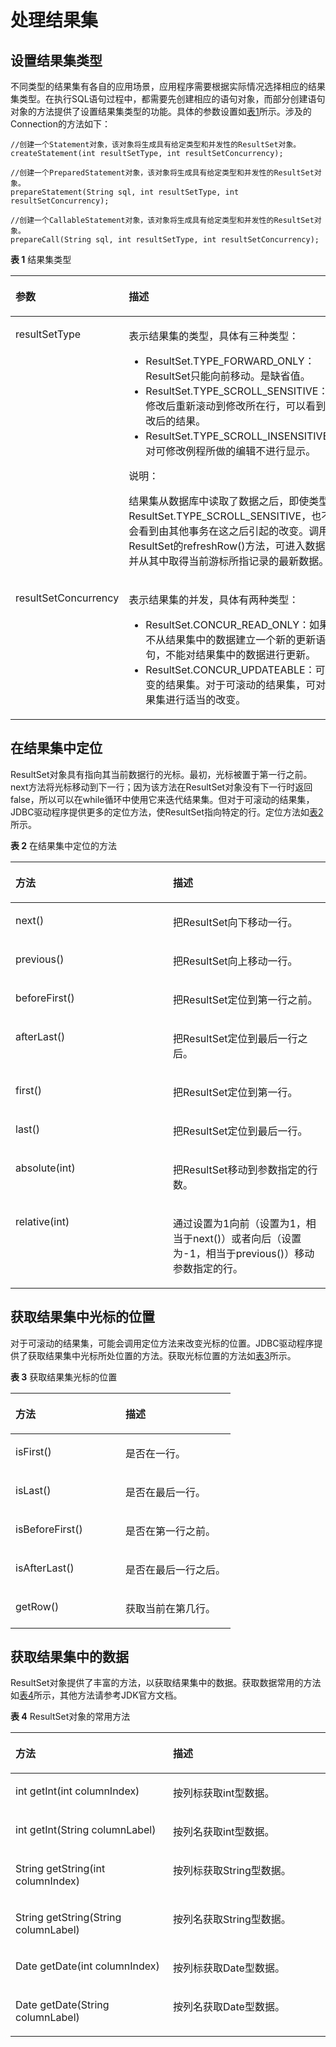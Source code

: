 # 处理结果集<a name="ZH-CN_TOPIC_0244720265"></a>

## 设置结果集类型<a name="zh-cn_topic_0237120384_zh-cn_topic_0213179150_zh-cn_topic_0189250321_zh-cn_topic_0059778370_s93cc9b6475b04b76815b70162d174374"></a>

不同类型的结果集有各自的应用场景，应用程序需要根据实际情况选择相应的结果集类型。在执行SQL语句过程中，都需要先创建相应的语句对象，而部分创建语句对象的方法提供了设置结果集类型的功能。具体的参数设置如[表1](#zh-cn_topic_0237120384_zh-cn_topic_0213179150_zh-cn_topic_0189250321_zh-cn_topic_0059778370_t600ecae93052471d819154e0f14d8fc3)所示。涉及的Connection的方法如下：

```
//创建一个Statement对象，该对象将生成具有给定类型和并发性的ResultSet对象。
createStatement(int resultSetType, int resultSetConcurrency);

//创建一个PreparedStatement对象，该对象将生成具有给定类型和并发性的ResultSet对象。
prepareStatement(String sql, int resultSetType, int resultSetConcurrency);

//创建一个CallableStatement对象，该对象将生成具有给定类型和并发性的ResultSet对象。
prepareCall(String sql, int resultSetType, int resultSetConcurrency);
```

**表 1**  结果集类型

<a name="zh-cn_topic_0237120384_zh-cn_topic_0213179150_zh-cn_topic_0189250321_zh-cn_topic_0059778370_t600ecae93052471d819154e0f14d8fc3"></a>
<table><thead align="left"><tr id="zh-cn_topic_0237120384_zh-cn_topic_0213179150_zh-cn_topic_0189250321_zh-cn_topic_0059778370_r7b4a3ec331814e1381971711160beda8"><th class="cellrowborder" valign="top" width="27.339999999999996%" id="mcps1.2.3.1.1"><p id="zh-cn_topic_0237120384_zh-cn_topic_0213179150_zh-cn_topic_0189250321_zh-cn_topic_0059778370_a4329bfe9229547ccb9cfa29f7dce0a1a"><a name="zh-cn_topic_0237120384_zh-cn_topic_0213179150_zh-cn_topic_0189250321_zh-cn_topic_0059778370_a4329bfe9229547ccb9cfa29f7dce0a1a"></a><a name="zh-cn_topic_0237120384_zh-cn_topic_0213179150_zh-cn_topic_0189250321_zh-cn_topic_0059778370_a4329bfe9229547ccb9cfa29f7dce0a1a"></a>参数</p>
</th>
<th class="cellrowborder" valign="top" width="72.66%" id="mcps1.2.3.1.2"><p id="zh-cn_topic_0237120384_zh-cn_topic_0213179150_zh-cn_topic_0189250321_zh-cn_topic_0059778370_ab17f8305261c40d48000b1b5d764b536"><a name="zh-cn_topic_0237120384_zh-cn_topic_0213179150_zh-cn_topic_0189250321_zh-cn_topic_0059778370_ab17f8305261c40d48000b1b5d764b536"></a><a name="zh-cn_topic_0237120384_zh-cn_topic_0213179150_zh-cn_topic_0189250321_zh-cn_topic_0059778370_ab17f8305261c40d48000b1b5d764b536"></a>描述</p>
</th>
</tr>
</thead>
<tbody><tr id="zh-cn_topic_0237120384_zh-cn_topic_0213179150_zh-cn_topic_0189250321_zh-cn_topic_0059778370_r328d9beaf4fe43f1a178a1a8377d85bd"><td class="cellrowborder" valign="top" width="27.339999999999996%" headers="mcps1.2.3.1.1 "><p id="zh-cn_topic_0237120384_zh-cn_topic_0213179150_zh-cn_topic_0189250321_zh-cn_topic_0059778370_a4ee7895a074547779a13df1729b67212"><a name="zh-cn_topic_0237120384_zh-cn_topic_0213179150_zh-cn_topic_0189250321_zh-cn_topic_0059778370_a4ee7895a074547779a13df1729b67212"></a><a name="zh-cn_topic_0237120384_zh-cn_topic_0213179150_zh-cn_topic_0189250321_zh-cn_topic_0059778370_a4ee7895a074547779a13df1729b67212"></a>resultSetType</p>
</td>
<td class="cellrowborder" valign="top" width="72.66%" headers="mcps1.2.3.1.2 "><p id="zh-cn_topic_0237120384_zh-cn_topic_0213179150_zh-cn_topic_0189250321_zh-cn_topic_0059778370_a85c680e5080f4f6bbdfde169527811d8"><a name="zh-cn_topic_0237120384_zh-cn_topic_0213179150_zh-cn_topic_0189250321_zh-cn_topic_0059778370_a85c680e5080f4f6bbdfde169527811d8"></a><a name="zh-cn_topic_0237120384_zh-cn_topic_0213179150_zh-cn_topic_0189250321_zh-cn_topic_0059778370_a85c680e5080f4f6bbdfde169527811d8"></a>表示结果集的类型，具体有三种类型：</p>
<a name="zh-cn_topic_0237120384_zh-cn_topic_0213179150_zh-cn_topic_0189250321_zh-cn_topic_0059778370_u8cad86b9555240d88a83bccc73342f6c"></a><a name="zh-cn_topic_0237120384_zh-cn_topic_0213179150_zh-cn_topic_0189250321_zh-cn_topic_0059778370_u8cad86b9555240d88a83bccc73342f6c"></a><ul id="zh-cn_topic_0237120384_zh-cn_topic_0213179150_zh-cn_topic_0189250321_zh-cn_topic_0059778370_u8cad86b9555240d88a83bccc73342f6c"><li>ResultSet.TYPE_FORWARD_ONLY：ResultSet只能向前移动。是缺省值。</li><li>ResultSet.TYPE_SCROLL_SENSITIVE：在修改后重新滚动到修改所在行，可以看到修改后的结果。</li><li>ResultSet.TYPE_SCROLL_INSENSITIVE：对可修改例程所做的编辑不进行显示。</li></ul>
<div class="note" id="zh-cn_topic_0237120384_zh-cn_topic_0213179150_zh-cn_topic_0189250321_zh-cn_topic_0059778370_n000b163e08a44190b9b2a1cf1f178d6f"><a name="zh-cn_topic_0237120384_zh-cn_topic_0213179150_zh-cn_topic_0189250321_zh-cn_topic_0059778370_n000b163e08a44190b9b2a1cf1f178d6f"></a><a name="zh-cn_topic_0237120384_zh-cn_topic_0213179150_zh-cn_topic_0189250321_zh-cn_topic_0059778370_n000b163e08a44190b9b2a1cf1f178d6f"></a><span class="notetitle"> 说明： </span><div class="notebody"><p id="zh-cn_topic_0237120384_zh-cn_topic_0213179150_zh-cn_topic_0189250321_zh-cn_topic_0059778370_ae2f5d58718f24e80b1fcc782c40787d6"><a name="zh-cn_topic_0237120384_zh-cn_topic_0213179150_zh-cn_topic_0189250321_zh-cn_topic_0059778370_ae2f5d58718f24e80b1fcc782c40787d6"></a><a name="zh-cn_topic_0237120384_zh-cn_topic_0213179150_zh-cn_topic_0189250321_zh-cn_topic_0059778370_ae2f5d58718f24e80b1fcc782c40787d6"></a>结果集从数据库中读取了数据之后，即使类型是ResultSet.TYPE_SCROLL_SENSITIVE，也不会看到由其他事务在这之后引起的改变。调用ResultSet的refreshRow()方法，可进入数据库并从其中取得当前游标所指记录的最新数据。</p>
</div></div>
</td>
</tr>
<tr id="zh-cn_topic_0237120384_zh-cn_topic_0213179150_zh-cn_topic_0189250321_zh-cn_topic_0059778370_rca72633e28324d0b9715d046cc567f48"><td class="cellrowborder" valign="top" width="27.339999999999996%" headers="mcps1.2.3.1.1 "><p id="zh-cn_topic_0237120384_zh-cn_topic_0213179150_zh-cn_topic_0189250321_zh-cn_topic_0059778370_aa34678a38d3e44118f9e6bed93bc9e47"><a name="zh-cn_topic_0237120384_zh-cn_topic_0213179150_zh-cn_topic_0189250321_zh-cn_topic_0059778370_aa34678a38d3e44118f9e6bed93bc9e47"></a><a name="zh-cn_topic_0237120384_zh-cn_topic_0213179150_zh-cn_topic_0189250321_zh-cn_topic_0059778370_aa34678a38d3e44118f9e6bed93bc9e47"></a>resultSetConcurrency</p>
</td>
<td class="cellrowborder" valign="top" width="72.66%" headers="mcps1.2.3.1.2 "><p id="zh-cn_topic_0237120384_zh-cn_topic_0213179150_zh-cn_topic_0189250321_zh-cn_topic_0059778370_ae57df2aca96e4274942f16168f50140a"><a name="zh-cn_topic_0237120384_zh-cn_topic_0213179150_zh-cn_topic_0189250321_zh-cn_topic_0059778370_ae57df2aca96e4274942f16168f50140a"></a><a name="zh-cn_topic_0237120384_zh-cn_topic_0213179150_zh-cn_topic_0189250321_zh-cn_topic_0059778370_ae57df2aca96e4274942f16168f50140a"></a>表示结果集的并发，具体有两种类型：</p>
<a name="zh-cn_topic_0237120384_zh-cn_topic_0213179150_zh-cn_topic_0189250321_zh-cn_topic_0059778370_ue5a637db261d41b0bca3f1668c8dfcc6"></a><a name="zh-cn_topic_0237120384_zh-cn_topic_0213179150_zh-cn_topic_0189250321_zh-cn_topic_0059778370_ue5a637db261d41b0bca3f1668c8dfcc6"></a><ul id="zh-cn_topic_0237120384_zh-cn_topic_0213179150_zh-cn_topic_0189250321_zh-cn_topic_0059778370_ue5a637db261d41b0bca3f1668c8dfcc6"><li>ResultSet.CONCUR_READ_ONLY：如果不从结果集中的数据建立一个新的更新语句，不能对结果集中的数据进行更新。</li><li>ResultSet.CONCUR_UPDATEABLE：可改变的结果集。对于可滚动的结果集，可对结果集进行适当的改变。</li></ul>
</td>
</tr>
</tbody>
</table>

## 在结果集中定位<a name="zh-cn_topic_0237120384_zh-cn_topic_0213179150_zh-cn_topic_0189250321_zh-cn_topic_0059778370_sceaee6e4a6464bf8929d3f5dea5360dc"></a>

ResultSet对象具有指向其当前数据行的光标。最初，光标被置于第一行之前。next方法将光标移动到下一行；因为该方法在ResultSet对象没有下一行时返回false，所以可以在while循环中使用它来迭代结果集。但对于可滚动的结果集，JDBC驱动程序提供更多的定位方法，使ResultSet指向特定的行。定位方法如[表2](#zh-cn_topic_0237120384_zh-cn_topic_0213179150_zh-cn_topic_0189250321_zh-cn_topic_0059778370_t0e427b4d1b1f4d67899fac4ad3df1049)所示。

**表 2**  在结果集中定位的方法

<a name="zh-cn_topic_0237120384_zh-cn_topic_0213179150_zh-cn_topic_0189250321_zh-cn_topic_0059778370_t0e427b4d1b1f4d67899fac4ad3df1049"></a>
<table><thead align="left"><tr id="zh-cn_topic_0237120384_zh-cn_topic_0213179150_zh-cn_topic_0189250321_zh-cn_topic_0059778370_r17a9962cecb544b9b8c6a8cd81c6915c"><th class="cellrowborder" valign="top" width="50%" id="mcps1.2.3.1.1"><p id="zh-cn_topic_0237120384_zh-cn_topic_0213179150_zh-cn_topic_0189250321_zh-cn_topic_0059778370_a109e4abb3fc3452d8fb164d41f64584f"><a name="zh-cn_topic_0237120384_zh-cn_topic_0213179150_zh-cn_topic_0189250321_zh-cn_topic_0059778370_a109e4abb3fc3452d8fb164d41f64584f"></a><a name="zh-cn_topic_0237120384_zh-cn_topic_0213179150_zh-cn_topic_0189250321_zh-cn_topic_0059778370_a109e4abb3fc3452d8fb164d41f64584f"></a>方法</p>
</th>
<th class="cellrowborder" valign="top" width="50%" id="mcps1.2.3.1.2"><p id="zh-cn_topic_0237120384_zh-cn_topic_0213179150_zh-cn_topic_0189250321_zh-cn_topic_0059778370_a82e1d80b4d6a4b04a38690af4197abee"><a name="zh-cn_topic_0237120384_zh-cn_topic_0213179150_zh-cn_topic_0189250321_zh-cn_topic_0059778370_a82e1d80b4d6a4b04a38690af4197abee"></a><a name="zh-cn_topic_0237120384_zh-cn_topic_0213179150_zh-cn_topic_0189250321_zh-cn_topic_0059778370_a82e1d80b4d6a4b04a38690af4197abee"></a>描述</p>
</th>
</tr>
</thead>
<tbody><tr id="zh-cn_topic_0237120384_zh-cn_topic_0213179150_zh-cn_topic_0189250321_zh-cn_topic_0059778370_r6a00f2ad696c44ae9efb3b90dbb589c9"><td class="cellrowborder" valign="top" width="50%" headers="mcps1.2.3.1.1 "><p id="zh-cn_topic_0237120384_zh-cn_topic_0213179150_zh-cn_topic_0189250321_zh-cn_topic_0059778370_a6823265574f34f6c92cbd8a69745e174"><a name="zh-cn_topic_0237120384_zh-cn_topic_0213179150_zh-cn_topic_0189250321_zh-cn_topic_0059778370_a6823265574f34f6c92cbd8a69745e174"></a><a name="zh-cn_topic_0237120384_zh-cn_topic_0213179150_zh-cn_topic_0189250321_zh-cn_topic_0059778370_a6823265574f34f6c92cbd8a69745e174"></a>next()</p>
</td>
<td class="cellrowborder" valign="top" width="50%" headers="mcps1.2.3.1.2 "><p id="zh-cn_topic_0237120384_zh-cn_topic_0213179150_zh-cn_topic_0189250321_zh-cn_topic_0059778370_a4410f65ee1ae4ed4ad1cf233716a4929"><a name="zh-cn_topic_0237120384_zh-cn_topic_0213179150_zh-cn_topic_0189250321_zh-cn_topic_0059778370_a4410f65ee1ae4ed4ad1cf233716a4929"></a><a name="zh-cn_topic_0237120384_zh-cn_topic_0213179150_zh-cn_topic_0189250321_zh-cn_topic_0059778370_a4410f65ee1ae4ed4ad1cf233716a4929"></a>把ResultSet向下移动一行。</p>
</td>
</tr>
<tr id="zh-cn_topic_0237120384_zh-cn_topic_0213179150_zh-cn_topic_0189250321_zh-cn_topic_0059778370_r10b1945377754bbba1671d812e863d11"><td class="cellrowborder" valign="top" width="50%" headers="mcps1.2.3.1.1 "><p id="zh-cn_topic_0237120384_zh-cn_topic_0213179150_zh-cn_topic_0189250321_zh-cn_topic_0059778370_a775789d5dc7f48e09bf3fac8ee035cc5"><a name="zh-cn_topic_0237120384_zh-cn_topic_0213179150_zh-cn_topic_0189250321_zh-cn_topic_0059778370_a775789d5dc7f48e09bf3fac8ee035cc5"></a><a name="zh-cn_topic_0237120384_zh-cn_topic_0213179150_zh-cn_topic_0189250321_zh-cn_topic_0059778370_a775789d5dc7f48e09bf3fac8ee035cc5"></a>previous()</p>
</td>
<td class="cellrowborder" valign="top" width="50%" headers="mcps1.2.3.1.2 "><p id="zh-cn_topic_0237120384_zh-cn_topic_0213179150_zh-cn_topic_0189250321_zh-cn_topic_0059778370_a5dde57f23f184622b500515eaacc5e12"><a name="zh-cn_topic_0237120384_zh-cn_topic_0213179150_zh-cn_topic_0189250321_zh-cn_topic_0059778370_a5dde57f23f184622b500515eaacc5e12"></a><a name="zh-cn_topic_0237120384_zh-cn_topic_0213179150_zh-cn_topic_0189250321_zh-cn_topic_0059778370_a5dde57f23f184622b500515eaacc5e12"></a>把ResultSet向上移动一行。</p>
</td>
</tr>
<tr id="zh-cn_topic_0237120384_zh-cn_topic_0213179150_zh-cn_topic_0189250321_zh-cn_topic_0059778370_r7ec40ce0cfb34fdf9da9e52087172f7a"><td class="cellrowborder" valign="top" width="50%" headers="mcps1.2.3.1.1 "><p id="zh-cn_topic_0237120384_zh-cn_topic_0213179150_zh-cn_topic_0189250321_zh-cn_topic_0059778370_aea52737ea6d444f583274fc848e19c9d"><a name="zh-cn_topic_0237120384_zh-cn_topic_0213179150_zh-cn_topic_0189250321_zh-cn_topic_0059778370_aea52737ea6d444f583274fc848e19c9d"></a><a name="zh-cn_topic_0237120384_zh-cn_topic_0213179150_zh-cn_topic_0189250321_zh-cn_topic_0059778370_aea52737ea6d444f583274fc848e19c9d"></a>beforeFirst()</p>
</td>
<td class="cellrowborder" valign="top" width="50%" headers="mcps1.2.3.1.2 "><p id="zh-cn_topic_0237120384_zh-cn_topic_0213179150_zh-cn_topic_0189250321_zh-cn_topic_0059778370_a7f6a354b3d4c493ea02276574982dbee"><a name="zh-cn_topic_0237120384_zh-cn_topic_0213179150_zh-cn_topic_0189250321_zh-cn_topic_0059778370_a7f6a354b3d4c493ea02276574982dbee"></a><a name="zh-cn_topic_0237120384_zh-cn_topic_0213179150_zh-cn_topic_0189250321_zh-cn_topic_0059778370_a7f6a354b3d4c493ea02276574982dbee"></a>把ResultSet定位到第一行之前。</p>
</td>
</tr>
<tr id="zh-cn_topic_0237120384_zh-cn_topic_0213179150_zh-cn_topic_0189250321_zh-cn_topic_0059778370_r5f1bfc550e6f439aa4ff65a1821e5a70"><td class="cellrowborder" valign="top" width="50%" headers="mcps1.2.3.1.1 "><p id="zh-cn_topic_0237120384_zh-cn_topic_0213179150_zh-cn_topic_0189250321_zh-cn_topic_0059778370_aea42a3f499c44098b9072cce33087f30"><a name="zh-cn_topic_0237120384_zh-cn_topic_0213179150_zh-cn_topic_0189250321_zh-cn_topic_0059778370_aea42a3f499c44098b9072cce33087f30"></a><a name="zh-cn_topic_0237120384_zh-cn_topic_0213179150_zh-cn_topic_0189250321_zh-cn_topic_0059778370_aea42a3f499c44098b9072cce33087f30"></a>afterLast()</p>
</td>
<td class="cellrowborder" valign="top" width="50%" headers="mcps1.2.3.1.2 "><p id="zh-cn_topic_0237120384_zh-cn_topic_0213179150_zh-cn_topic_0189250321_zh-cn_topic_0059778370_a8f8844c3bbaa4c6b96562280d511eab9"><a name="zh-cn_topic_0237120384_zh-cn_topic_0213179150_zh-cn_topic_0189250321_zh-cn_topic_0059778370_a8f8844c3bbaa4c6b96562280d511eab9"></a><a name="zh-cn_topic_0237120384_zh-cn_topic_0213179150_zh-cn_topic_0189250321_zh-cn_topic_0059778370_a8f8844c3bbaa4c6b96562280d511eab9"></a>把ResultSet定位到最后一行之后。</p>
</td>
</tr>
<tr id="zh-cn_topic_0237120384_zh-cn_topic_0213179150_zh-cn_topic_0189250321_zh-cn_topic_0059778370_r683366ad571642f38a653a9f6afe8161"><td class="cellrowborder" valign="top" width="50%" headers="mcps1.2.3.1.1 "><p id="zh-cn_topic_0237120384_zh-cn_topic_0213179150_zh-cn_topic_0189250321_zh-cn_topic_0059778370_a26248b12c4214a1fb7708abe7842f33e"><a name="zh-cn_topic_0237120384_zh-cn_topic_0213179150_zh-cn_topic_0189250321_zh-cn_topic_0059778370_a26248b12c4214a1fb7708abe7842f33e"></a><a name="zh-cn_topic_0237120384_zh-cn_topic_0213179150_zh-cn_topic_0189250321_zh-cn_topic_0059778370_a26248b12c4214a1fb7708abe7842f33e"></a>first()</p>
</td>
<td class="cellrowborder" valign="top" width="50%" headers="mcps1.2.3.1.2 "><p id="zh-cn_topic_0237120384_zh-cn_topic_0213179150_zh-cn_topic_0189250321_zh-cn_topic_0059778370_a85d33eed9df1455787c024f82ccb4602"><a name="zh-cn_topic_0237120384_zh-cn_topic_0213179150_zh-cn_topic_0189250321_zh-cn_topic_0059778370_a85d33eed9df1455787c024f82ccb4602"></a><a name="zh-cn_topic_0237120384_zh-cn_topic_0213179150_zh-cn_topic_0189250321_zh-cn_topic_0059778370_a85d33eed9df1455787c024f82ccb4602"></a>把ResultSet定位到第一行。</p>
</td>
</tr>
<tr id="zh-cn_topic_0237120384_zh-cn_topic_0213179150_zh-cn_topic_0189250321_zh-cn_topic_0059778370_re83e83db320b4a52a1b695e71b6d36a9"><td class="cellrowborder" valign="top" width="50%" headers="mcps1.2.3.1.1 "><p id="zh-cn_topic_0237120384_zh-cn_topic_0213179150_zh-cn_topic_0189250321_zh-cn_topic_0059778370_a390a6d6742fe421eb3155e8bda5350ea"><a name="zh-cn_topic_0237120384_zh-cn_topic_0213179150_zh-cn_topic_0189250321_zh-cn_topic_0059778370_a390a6d6742fe421eb3155e8bda5350ea"></a><a name="zh-cn_topic_0237120384_zh-cn_topic_0213179150_zh-cn_topic_0189250321_zh-cn_topic_0059778370_a390a6d6742fe421eb3155e8bda5350ea"></a>last()</p>
</td>
<td class="cellrowborder" valign="top" width="50%" headers="mcps1.2.3.1.2 "><p id="zh-cn_topic_0237120384_zh-cn_topic_0213179150_zh-cn_topic_0189250321_zh-cn_topic_0059778370_ab0bc6da78fac4ad7af57f5441c58e160"><a name="zh-cn_topic_0237120384_zh-cn_topic_0213179150_zh-cn_topic_0189250321_zh-cn_topic_0059778370_ab0bc6da78fac4ad7af57f5441c58e160"></a><a name="zh-cn_topic_0237120384_zh-cn_topic_0213179150_zh-cn_topic_0189250321_zh-cn_topic_0059778370_ab0bc6da78fac4ad7af57f5441c58e160"></a>把ResultSet定位到最后一行。</p>
</td>
</tr>
<tr id="zh-cn_topic_0237120384_zh-cn_topic_0213179150_zh-cn_topic_0189250321_zh-cn_topic_0059778370_r1c09c1086a7d4457b50001b5746775ca"><td class="cellrowborder" valign="top" width="50%" headers="mcps1.2.3.1.1 "><p id="zh-cn_topic_0237120384_zh-cn_topic_0213179150_zh-cn_topic_0189250321_zh-cn_topic_0059778370_a66323118de654979a72b430f6a0a1ff2"><a name="zh-cn_topic_0237120384_zh-cn_topic_0213179150_zh-cn_topic_0189250321_zh-cn_topic_0059778370_a66323118de654979a72b430f6a0a1ff2"></a><a name="zh-cn_topic_0237120384_zh-cn_topic_0213179150_zh-cn_topic_0189250321_zh-cn_topic_0059778370_a66323118de654979a72b430f6a0a1ff2"></a>absolute(int)</p>
</td>
<td class="cellrowborder" valign="top" width="50%" headers="mcps1.2.3.1.2 "><p id="zh-cn_topic_0237120384_zh-cn_topic_0213179150_zh-cn_topic_0189250321_zh-cn_topic_0059778370_a580f9c69941042b59117870541d7dee7"><a name="zh-cn_topic_0237120384_zh-cn_topic_0213179150_zh-cn_topic_0189250321_zh-cn_topic_0059778370_a580f9c69941042b59117870541d7dee7"></a><a name="zh-cn_topic_0237120384_zh-cn_topic_0213179150_zh-cn_topic_0189250321_zh-cn_topic_0059778370_a580f9c69941042b59117870541d7dee7"></a>把ResultSet移动到参数指定的行数。</p>
</td>
</tr>
<tr id="zh-cn_topic_0237120384_zh-cn_topic_0213179150_zh-cn_topic_0189250321_zh-cn_topic_0059778370_r3916ee866c2c4781bf982c4f3d75b81e"><td class="cellrowborder" valign="top" width="50%" headers="mcps1.2.3.1.1 "><p id="zh-cn_topic_0237120384_zh-cn_topic_0213179150_zh-cn_topic_0189250321_zh-cn_topic_0059778370_a20d775e211144decbc6cb360d65853ee"><a name="zh-cn_topic_0237120384_zh-cn_topic_0213179150_zh-cn_topic_0189250321_zh-cn_topic_0059778370_a20d775e211144decbc6cb360d65853ee"></a><a name="zh-cn_topic_0237120384_zh-cn_topic_0213179150_zh-cn_topic_0189250321_zh-cn_topic_0059778370_a20d775e211144decbc6cb360d65853ee"></a>relative(int)</p>
</td>
<td class="cellrowborder" valign="top" width="50%" headers="mcps1.2.3.1.2 "><p id="zh-cn_topic_0237120384_zh-cn_topic_0213179150_zh-cn_topic_0189250321_zh-cn_topic_0059778370_a0ea53a4f8e7b4bce84c3ef1ba31337da"><a name="zh-cn_topic_0237120384_zh-cn_topic_0213179150_zh-cn_topic_0189250321_zh-cn_topic_0059778370_a0ea53a4f8e7b4bce84c3ef1ba31337da"></a><a name="zh-cn_topic_0237120384_zh-cn_topic_0213179150_zh-cn_topic_0189250321_zh-cn_topic_0059778370_a0ea53a4f8e7b4bce84c3ef1ba31337da"></a>通过设置为1向前（设置为1，相当于next()）或者向后（设置为-1，相当于previous()）移动参数指定的行。</p>
</td>
</tr>
</tbody>
</table>

## 获取结果集中光标的位置<a name="zh-cn_topic_0237120384_zh-cn_topic_0213179150_zh-cn_topic_0189250321_zh-cn_topic_0059778370_s10bf3d31a8fe49c2ae85af2fe9ff9d2d"></a>

对于可滚动的结果集，可能会调用定位方法来改变光标的位置。JDBC驱动程序提供了获取结果集中光标所处位置的方法。获取光标位置的方法如[表3](#zh-cn_topic_0237120384_zh-cn_topic_0213179150_zh-cn_topic_0189250321_zh-cn_topic_0059778370_tfc10dffc5995480281e8065b4b03d370)所示。

**表 3**  获取结果集光标的位置

<a name="zh-cn_topic_0237120384_zh-cn_topic_0213179150_zh-cn_topic_0189250321_zh-cn_topic_0059778370_tfc10dffc5995480281e8065b4b03d370"></a>
<table><thead align="left"><tr id="zh-cn_topic_0237120384_zh-cn_topic_0213179150_zh-cn_topic_0189250321_zh-cn_topic_0059778370_rfa177505a62e4400b336f41a9123021c"><th class="cellrowborder" valign="top" width="50%" id="mcps1.2.3.1.1"><p id="zh-cn_topic_0237120384_zh-cn_topic_0213179150_zh-cn_topic_0189250321_zh-cn_topic_0059778370_a59a46ab0b7c541298b4c1d5077b1bcd1"><a name="zh-cn_topic_0237120384_zh-cn_topic_0213179150_zh-cn_topic_0189250321_zh-cn_topic_0059778370_a59a46ab0b7c541298b4c1d5077b1bcd1"></a><a name="zh-cn_topic_0237120384_zh-cn_topic_0213179150_zh-cn_topic_0189250321_zh-cn_topic_0059778370_a59a46ab0b7c541298b4c1d5077b1bcd1"></a>方法</p>
</th>
<th class="cellrowborder" valign="top" width="50%" id="mcps1.2.3.1.2"><p id="zh-cn_topic_0237120384_zh-cn_topic_0213179150_zh-cn_topic_0189250321_zh-cn_topic_0059778370_a0f873a7e0e3d493a9f416ab1dcef0b7d"><a name="zh-cn_topic_0237120384_zh-cn_topic_0213179150_zh-cn_topic_0189250321_zh-cn_topic_0059778370_a0f873a7e0e3d493a9f416ab1dcef0b7d"></a><a name="zh-cn_topic_0237120384_zh-cn_topic_0213179150_zh-cn_topic_0189250321_zh-cn_topic_0059778370_a0f873a7e0e3d493a9f416ab1dcef0b7d"></a>描述</p>
</th>
</tr>
</thead>
<tbody><tr id="zh-cn_topic_0237120384_zh-cn_topic_0213179150_zh-cn_topic_0189250321_zh-cn_topic_0059778370_ra05d5ffe9bad4653ad7320c3c308cc40"><td class="cellrowborder" valign="top" width="50%" headers="mcps1.2.3.1.1 "><p id="zh-cn_topic_0237120384_zh-cn_topic_0213179150_zh-cn_topic_0189250321_zh-cn_topic_0059778370_a7af0192c0cc84ca4a20c9f40b1927257"><a name="zh-cn_topic_0237120384_zh-cn_topic_0213179150_zh-cn_topic_0189250321_zh-cn_topic_0059778370_a7af0192c0cc84ca4a20c9f40b1927257"></a><a name="zh-cn_topic_0237120384_zh-cn_topic_0213179150_zh-cn_topic_0189250321_zh-cn_topic_0059778370_a7af0192c0cc84ca4a20c9f40b1927257"></a>isFirst()</p>
</td>
<td class="cellrowborder" valign="top" width="50%" headers="mcps1.2.3.1.2 "><p id="zh-cn_topic_0237120384_zh-cn_topic_0213179150_zh-cn_topic_0189250321_zh-cn_topic_0059778370_a2a83aeafba6149c292e5691c1aba3db5"><a name="zh-cn_topic_0237120384_zh-cn_topic_0213179150_zh-cn_topic_0189250321_zh-cn_topic_0059778370_a2a83aeafba6149c292e5691c1aba3db5"></a><a name="zh-cn_topic_0237120384_zh-cn_topic_0213179150_zh-cn_topic_0189250321_zh-cn_topic_0059778370_a2a83aeafba6149c292e5691c1aba3db5"></a>是否在一行。</p>
</td>
</tr>
<tr id="zh-cn_topic_0237120384_zh-cn_topic_0213179150_zh-cn_topic_0189250321_zh-cn_topic_0059778370_r63fd4525b9924ce98218dcaea4469abf"><td class="cellrowborder" valign="top" width="50%" headers="mcps1.2.3.1.1 "><p id="zh-cn_topic_0237120384_zh-cn_topic_0213179150_zh-cn_topic_0189250321_zh-cn_topic_0059778370_a5d238246246c42e39ca20e6b996ed8c8"><a name="zh-cn_topic_0237120384_zh-cn_topic_0213179150_zh-cn_topic_0189250321_zh-cn_topic_0059778370_a5d238246246c42e39ca20e6b996ed8c8"></a><a name="zh-cn_topic_0237120384_zh-cn_topic_0213179150_zh-cn_topic_0189250321_zh-cn_topic_0059778370_a5d238246246c42e39ca20e6b996ed8c8"></a>isLast()</p>
</td>
<td class="cellrowborder" valign="top" width="50%" headers="mcps1.2.3.1.2 "><p id="zh-cn_topic_0237120384_zh-cn_topic_0213179150_zh-cn_topic_0189250321_zh-cn_topic_0059778370_a2f343d6fcb2a484fa429a2113c70dc74"><a name="zh-cn_topic_0237120384_zh-cn_topic_0213179150_zh-cn_topic_0189250321_zh-cn_topic_0059778370_a2f343d6fcb2a484fa429a2113c70dc74"></a><a name="zh-cn_topic_0237120384_zh-cn_topic_0213179150_zh-cn_topic_0189250321_zh-cn_topic_0059778370_a2f343d6fcb2a484fa429a2113c70dc74"></a>是否在最后一行。</p>
</td>
</tr>
<tr id="zh-cn_topic_0237120384_zh-cn_topic_0213179150_zh-cn_topic_0189250321_zh-cn_topic_0059778370_rd28813486f184570938a0685ec327eb7"><td class="cellrowborder" valign="top" width="50%" headers="mcps1.2.3.1.1 "><p id="zh-cn_topic_0237120384_zh-cn_topic_0213179150_zh-cn_topic_0189250321_zh-cn_topic_0059778370_a89df4d9e0cee400f9b6490376747b542"><a name="zh-cn_topic_0237120384_zh-cn_topic_0213179150_zh-cn_topic_0189250321_zh-cn_topic_0059778370_a89df4d9e0cee400f9b6490376747b542"></a><a name="zh-cn_topic_0237120384_zh-cn_topic_0213179150_zh-cn_topic_0189250321_zh-cn_topic_0059778370_a89df4d9e0cee400f9b6490376747b542"></a>isBeforeFirst()</p>
</td>
<td class="cellrowborder" valign="top" width="50%" headers="mcps1.2.3.1.2 "><p id="zh-cn_topic_0237120384_zh-cn_topic_0213179150_zh-cn_topic_0189250321_zh-cn_topic_0059778370_aa6bab7e0765f4abf98c2c5605224772b"><a name="zh-cn_topic_0237120384_zh-cn_topic_0213179150_zh-cn_topic_0189250321_zh-cn_topic_0059778370_aa6bab7e0765f4abf98c2c5605224772b"></a><a name="zh-cn_topic_0237120384_zh-cn_topic_0213179150_zh-cn_topic_0189250321_zh-cn_topic_0059778370_aa6bab7e0765f4abf98c2c5605224772b"></a>是否在第一行之前。</p>
</td>
</tr>
<tr id="zh-cn_topic_0237120384_zh-cn_topic_0213179150_zh-cn_topic_0189250321_zh-cn_topic_0059778370_r2ed68fffcbfc4c4f93503ea88feddeaa"><td class="cellrowborder" valign="top" width="50%" headers="mcps1.2.3.1.1 "><p id="zh-cn_topic_0237120384_zh-cn_topic_0213179150_zh-cn_topic_0189250321_zh-cn_topic_0059778370_a02948372a8b74a34a3b7f5bbd2eac56e"><a name="zh-cn_topic_0237120384_zh-cn_topic_0213179150_zh-cn_topic_0189250321_zh-cn_topic_0059778370_a02948372a8b74a34a3b7f5bbd2eac56e"></a><a name="zh-cn_topic_0237120384_zh-cn_topic_0213179150_zh-cn_topic_0189250321_zh-cn_topic_0059778370_a02948372a8b74a34a3b7f5bbd2eac56e"></a>isAfterLast()</p>
</td>
<td class="cellrowborder" valign="top" width="50%" headers="mcps1.2.3.1.2 "><p id="zh-cn_topic_0237120384_zh-cn_topic_0213179150_zh-cn_topic_0189250321_zh-cn_topic_0059778370_a89fde6b4588043809c3273f2c7ccc0e8"><a name="zh-cn_topic_0237120384_zh-cn_topic_0213179150_zh-cn_topic_0189250321_zh-cn_topic_0059778370_a89fde6b4588043809c3273f2c7ccc0e8"></a><a name="zh-cn_topic_0237120384_zh-cn_topic_0213179150_zh-cn_topic_0189250321_zh-cn_topic_0059778370_a89fde6b4588043809c3273f2c7ccc0e8"></a>是否在最后一行之后。</p>
</td>
</tr>
<tr id="zh-cn_topic_0237120384_zh-cn_topic_0213179150_zh-cn_topic_0189250321_zh-cn_topic_0059778370_r4e1674f24bc04b9ea344923ece93e3e7"><td class="cellrowborder" valign="top" width="50%" headers="mcps1.2.3.1.1 "><p id="zh-cn_topic_0237120384_zh-cn_topic_0213179150_zh-cn_topic_0189250321_zh-cn_topic_0059778370_adfaea8fde5534d3e8697a3ee67de22e5"><a name="zh-cn_topic_0237120384_zh-cn_topic_0213179150_zh-cn_topic_0189250321_zh-cn_topic_0059778370_adfaea8fde5534d3e8697a3ee67de22e5"></a><a name="zh-cn_topic_0237120384_zh-cn_topic_0213179150_zh-cn_topic_0189250321_zh-cn_topic_0059778370_adfaea8fde5534d3e8697a3ee67de22e5"></a>getRow()</p>
</td>
<td class="cellrowborder" valign="top" width="50%" headers="mcps1.2.3.1.2 "><p id="zh-cn_topic_0237120384_zh-cn_topic_0213179150_zh-cn_topic_0189250321_zh-cn_topic_0059778370_a5429187d2db4481b95d2843c4eb94218"><a name="zh-cn_topic_0237120384_zh-cn_topic_0213179150_zh-cn_topic_0189250321_zh-cn_topic_0059778370_a5429187d2db4481b95d2843c4eb94218"></a><a name="zh-cn_topic_0237120384_zh-cn_topic_0213179150_zh-cn_topic_0189250321_zh-cn_topic_0059778370_a5429187d2db4481b95d2843c4eb94218"></a>获取当前在第几行。</p>
</td>
</tr>
</tbody>
</table>

## 获取结果集中的数据<a name="zh-cn_topic_0237120384_zh-cn_topic_0213179150_zh-cn_topic_0189250321_zh-cn_topic_0059778370_scea8b1b96fdb404f931b9a48516a8a98"></a>

ResultSet对象提供了丰富的方法，以获取结果集中的数据。获取数据常用的方法如[表4](#zh-cn_topic_0237120384_zh-cn_topic_0213179150_zh-cn_topic_0189250321_zh-cn_topic_0059778370_t92d6c213fa8b403796ae7da7e7cd6c46)所示，其他方法请参考JDK官方文档。

**表 4**  ResultSet对象的常用方法

<a name="zh-cn_topic_0237120384_zh-cn_topic_0213179150_zh-cn_topic_0189250321_zh-cn_topic_0059778370_t92d6c213fa8b403796ae7da7e7cd6c46"></a>
<table><thead align="left"><tr id="zh-cn_topic_0237120384_zh-cn_topic_0213179150_zh-cn_topic_0189250321_zh-cn_topic_0059778370_rfe6fefa164584554879acf42ffc78647"><th class="cellrowborder" valign="top" width="50%" id="mcps1.2.3.1.1"><p id="zh-cn_topic_0237120384_zh-cn_topic_0213179150_zh-cn_topic_0189250321_zh-cn_topic_0059778370_af56686dbe21244a1a19c7130af9bd1e6"><a name="zh-cn_topic_0237120384_zh-cn_topic_0213179150_zh-cn_topic_0189250321_zh-cn_topic_0059778370_af56686dbe21244a1a19c7130af9bd1e6"></a><a name="zh-cn_topic_0237120384_zh-cn_topic_0213179150_zh-cn_topic_0189250321_zh-cn_topic_0059778370_af56686dbe21244a1a19c7130af9bd1e6"></a>方法</p>
</th>
<th class="cellrowborder" valign="top" width="50%" id="mcps1.2.3.1.2"><p id="zh-cn_topic_0237120384_zh-cn_topic_0213179150_zh-cn_topic_0189250321_zh-cn_topic_0059778370_a7a0470e7ebf947a5b38a761422e7dd9d"><a name="zh-cn_topic_0237120384_zh-cn_topic_0213179150_zh-cn_topic_0189250321_zh-cn_topic_0059778370_a7a0470e7ebf947a5b38a761422e7dd9d"></a><a name="zh-cn_topic_0237120384_zh-cn_topic_0213179150_zh-cn_topic_0189250321_zh-cn_topic_0059778370_a7a0470e7ebf947a5b38a761422e7dd9d"></a>描述</p>
</th>
</tr>
</thead>
<tbody><tr id="zh-cn_topic_0237120384_zh-cn_topic_0213179150_zh-cn_topic_0189250321_zh-cn_topic_0059778370_r27a35f47656748dd96e6035142150ff8"><td class="cellrowborder" valign="top" width="50%" headers="mcps1.2.3.1.1 "><p id="zh-cn_topic_0237120384_zh-cn_topic_0213179150_zh-cn_topic_0189250321_zh-cn_topic_0059778370_a2ce2b64af28443fba084381d63b2abe9"><a name="zh-cn_topic_0237120384_zh-cn_topic_0213179150_zh-cn_topic_0189250321_zh-cn_topic_0059778370_a2ce2b64af28443fba084381d63b2abe9"></a><a name="zh-cn_topic_0237120384_zh-cn_topic_0213179150_zh-cn_topic_0189250321_zh-cn_topic_0059778370_a2ce2b64af28443fba084381d63b2abe9"></a>int getInt(int columnIndex)</p>
</td>
<td class="cellrowborder" valign="top" width="50%" headers="mcps1.2.3.1.2 "><p id="zh-cn_topic_0237120384_zh-cn_topic_0213179150_zh-cn_topic_0189250321_zh-cn_topic_0059778370_af72526a88594480a9a99377c2fa44fb5"><a name="zh-cn_topic_0237120384_zh-cn_topic_0213179150_zh-cn_topic_0189250321_zh-cn_topic_0059778370_af72526a88594480a9a99377c2fa44fb5"></a><a name="zh-cn_topic_0237120384_zh-cn_topic_0213179150_zh-cn_topic_0189250321_zh-cn_topic_0059778370_af72526a88594480a9a99377c2fa44fb5"></a>按列标获取int型数据。</p>
</td>
</tr>
<tr id="zh-cn_topic_0237120384_zh-cn_topic_0213179150_zh-cn_topic_0189250321_zh-cn_topic_0059778370_ree53511aeb1c41f88b8b5041d9b8d641"><td class="cellrowborder" valign="top" width="50%" headers="mcps1.2.3.1.1 "><p id="zh-cn_topic_0237120384_zh-cn_topic_0213179150_zh-cn_topic_0189250321_zh-cn_topic_0059778370_ae66ff90db0e34c4db4f2363efcc343b4"><a name="zh-cn_topic_0237120384_zh-cn_topic_0213179150_zh-cn_topic_0189250321_zh-cn_topic_0059778370_ae66ff90db0e34c4db4f2363efcc343b4"></a><a name="zh-cn_topic_0237120384_zh-cn_topic_0213179150_zh-cn_topic_0189250321_zh-cn_topic_0059778370_ae66ff90db0e34c4db4f2363efcc343b4"></a>int getInt(String columnLabel)</p>
</td>
<td class="cellrowborder" valign="top" width="50%" headers="mcps1.2.3.1.2 "><p id="zh-cn_topic_0237120384_zh-cn_topic_0213179150_zh-cn_topic_0189250321_zh-cn_topic_0059778370_a1ecd9fb4f6234022b2542dc753982d6c"><a name="zh-cn_topic_0237120384_zh-cn_topic_0213179150_zh-cn_topic_0189250321_zh-cn_topic_0059778370_a1ecd9fb4f6234022b2542dc753982d6c"></a><a name="zh-cn_topic_0237120384_zh-cn_topic_0213179150_zh-cn_topic_0189250321_zh-cn_topic_0059778370_a1ecd9fb4f6234022b2542dc753982d6c"></a>按列名获取int型数据。</p>
</td>
</tr>
<tr id="zh-cn_topic_0237120384_zh-cn_topic_0213179150_zh-cn_topic_0189250321_zh-cn_topic_0059778370_rcf8381ee18cc449a921b67a298e43bf2"><td class="cellrowborder" valign="top" width="50%" headers="mcps1.2.3.1.1 "><p id="zh-cn_topic_0237120384_zh-cn_topic_0213179150_zh-cn_topic_0189250321_zh-cn_topic_0059778370_a2a5bc9e2be544c6cb5ba464dbcb0b654"><a name="zh-cn_topic_0237120384_zh-cn_topic_0213179150_zh-cn_topic_0189250321_zh-cn_topic_0059778370_a2a5bc9e2be544c6cb5ba464dbcb0b654"></a><a name="zh-cn_topic_0237120384_zh-cn_topic_0213179150_zh-cn_topic_0189250321_zh-cn_topic_0059778370_a2a5bc9e2be544c6cb5ba464dbcb0b654"></a>String getString(int columnIndex)</p>
</td>
<td class="cellrowborder" valign="top" width="50%" headers="mcps1.2.3.1.2 "><p id="zh-cn_topic_0237120384_zh-cn_topic_0213179150_zh-cn_topic_0189250321_zh-cn_topic_0059778370_a55edc0be073e4eed960cceea5f98f59b"><a name="zh-cn_topic_0237120384_zh-cn_topic_0213179150_zh-cn_topic_0189250321_zh-cn_topic_0059778370_a55edc0be073e4eed960cceea5f98f59b"></a><a name="zh-cn_topic_0237120384_zh-cn_topic_0213179150_zh-cn_topic_0189250321_zh-cn_topic_0059778370_a55edc0be073e4eed960cceea5f98f59b"></a>按列标获取String型数据。</p>
</td>
</tr>
<tr id="zh-cn_topic_0237120384_zh-cn_topic_0213179150_zh-cn_topic_0189250321_zh-cn_topic_0059778370_rbc031a71aeb440379d500816e423dae9"><td class="cellrowborder" valign="top" width="50%" headers="mcps1.2.3.1.1 "><p id="zh-cn_topic_0237120384_zh-cn_topic_0213179150_zh-cn_topic_0189250321_zh-cn_topic_0059778370_a6919b302642a488b8c5a8525e7289297"><a name="zh-cn_topic_0237120384_zh-cn_topic_0213179150_zh-cn_topic_0189250321_zh-cn_topic_0059778370_a6919b302642a488b8c5a8525e7289297"></a><a name="zh-cn_topic_0237120384_zh-cn_topic_0213179150_zh-cn_topic_0189250321_zh-cn_topic_0059778370_a6919b302642a488b8c5a8525e7289297"></a>String getString(String columnLabel)</p>
</td>
<td class="cellrowborder" valign="top" width="50%" headers="mcps1.2.3.1.2 "><p id="zh-cn_topic_0237120384_zh-cn_topic_0213179150_zh-cn_topic_0189250321_zh-cn_topic_0059778370_a198baed7885b4f0ea73db2b24688d8a9"><a name="zh-cn_topic_0237120384_zh-cn_topic_0213179150_zh-cn_topic_0189250321_zh-cn_topic_0059778370_a198baed7885b4f0ea73db2b24688d8a9"></a><a name="zh-cn_topic_0237120384_zh-cn_topic_0213179150_zh-cn_topic_0189250321_zh-cn_topic_0059778370_a198baed7885b4f0ea73db2b24688d8a9"></a>按列名获取String型数据。</p>
</td>
</tr>
<tr id="zh-cn_topic_0237120384_zh-cn_topic_0213179150_zh-cn_topic_0189250321_zh-cn_topic_0059778370_rc51eab1e26b24f1a87797353b38684fe"><td class="cellrowborder" valign="top" width="50%" headers="mcps1.2.3.1.1 "><p id="zh-cn_topic_0237120384_zh-cn_topic_0213179150_zh-cn_topic_0189250321_zh-cn_topic_0059778370_ae2f8c02c4a09402687b79c53586a149e"><a name="zh-cn_topic_0237120384_zh-cn_topic_0213179150_zh-cn_topic_0189250321_zh-cn_topic_0059778370_ae2f8c02c4a09402687b79c53586a149e"></a><a name="zh-cn_topic_0237120384_zh-cn_topic_0213179150_zh-cn_topic_0189250321_zh-cn_topic_0059778370_ae2f8c02c4a09402687b79c53586a149e"></a>Date getDate(int columnIndex)</p>
</td>
<td class="cellrowborder" valign="top" width="50%" headers="mcps1.2.3.1.2 "><p id="zh-cn_topic_0237120384_zh-cn_topic_0213179150_zh-cn_topic_0189250321_zh-cn_topic_0059778370_af39dfdf06b694b949221ad7d1ac46525"><a name="zh-cn_topic_0237120384_zh-cn_topic_0213179150_zh-cn_topic_0189250321_zh-cn_topic_0059778370_af39dfdf06b694b949221ad7d1ac46525"></a><a name="zh-cn_topic_0237120384_zh-cn_topic_0213179150_zh-cn_topic_0189250321_zh-cn_topic_0059778370_af39dfdf06b694b949221ad7d1ac46525"></a>按列标获取Date型数据。</p>
</td>
</tr>
<tr id="zh-cn_topic_0237120384_zh-cn_topic_0213179150_zh-cn_topic_0189250321_zh-cn_topic_0059778370_r8743ab81b1e245568839819e99e46d0e"><td class="cellrowborder" valign="top" width="50%" headers="mcps1.2.3.1.1 "><p id="zh-cn_topic_0237120384_zh-cn_topic_0213179150_zh-cn_topic_0189250321_zh-cn_topic_0059778370_a486263708896450bb42d46b9cee974f2"><a name="zh-cn_topic_0237120384_zh-cn_topic_0213179150_zh-cn_topic_0189250321_zh-cn_topic_0059778370_a486263708896450bb42d46b9cee974f2"></a><a name="zh-cn_topic_0237120384_zh-cn_topic_0213179150_zh-cn_topic_0189250321_zh-cn_topic_0059778370_a486263708896450bb42d46b9cee974f2"></a>Date getDate(String columnLabel)</p>
</td>
<td class="cellrowborder" valign="top" width="50%" headers="mcps1.2.3.1.2 "><p id="zh-cn_topic_0237120384_zh-cn_topic_0213179150_zh-cn_topic_0189250321_zh-cn_topic_0059778370_ac8fb6406c6e54b41b6228c1d3d18c788"><a name="zh-cn_topic_0237120384_zh-cn_topic_0213179150_zh-cn_topic_0189250321_zh-cn_topic_0059778370_ac8fb6406c6e54b41b6228c1d3d18c788"></a><a name="zh-cn_topic_0237120384_zh-cn_topic_0213179150_zh-cn_topic_0189250321_zh-cn_topic_0059778370_ac8fb6406c6e54b41b6228c1d3d18c788"></a>按列名获取Date型数据。</p>
</td>
</tr>
</tbody>
</table>

